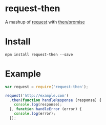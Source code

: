 request-then
============

A mashup of [request](https://github.com/mikeal/request) with [then/promise](https://github.com/then/promise)

Install
=======

`npm install request-then --save`

Example
=======

```javascript
var request = require('request-then');

request('http://example.com')
  .then(function handleResponse (response) {
    console.log(response);
  }, function handleError (error) {
    console.log(error);
  });
```
